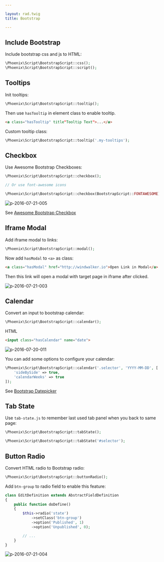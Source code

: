 ```yaml
---

layout: rad.twig
title: Bootstrap

---
```


## Include Bootstrap

Include bootstrap css and js to HTML:

``` php
\Phoenix\Script\BootstrapScript::css();
\Phoenix\Script\BootstrapScript::script();
```

## Tooltips

Init tooltips:

``` php
\Phoenix\Script\BootstrapScript::tooltip();
```

Then use `hasTooltip` in element class to enable tooltip.

``` html
<a class="hasTooltip" title"Tooltip Text">...</a>
```

Custom tooltip class:

``` php
\Phoenix\Script\BootstrapScript::tooltip('.my-tooltips');
```

## Checkbox

Use Awesome Bootstrap Checkboxes:

``` php
\Phoenix\Script\BootstrapScript::checkbox();

// Or use font-awesome icons

\Phoenix\Script\BootstrapScript::checkbox(BootstrapScript::FONTAWESOME);
```

![p-2016-07-21-005](https://cloud.githubusercontent.com/assets/1639206/17014764/e761e8ca-4f58-11e6-8897-e5e7862baa0a.jpg)

See [Awesome Bootstrap Checkbox](http://flatlogic.github.io/awesome-bootstrap-checkbox/demo/)

## Iframe Modal

Add iframe modal to links:

``` php
\Phoenix\Script\BootstrapScript::modal();
```

Now add `hasModal` to `<a>` as class:

``` html
<a class="hasModal" href="http://windwalker.io">Open Link in Modal</a>
```

Then this link will open a modal with target page in iframe after clicked.

![p-2016-07-21-003](https://cloud.githubusercontent.com/assets/1639206/17014636/0e63ce94-4f58-11e6-8879-63d06c6ec168.jpg)

## Calendar

Convert an input to bootstrap calendar:

``` php
\Phoenix\Script\BootstrapScript::calendar();
```

HTML

``` html
<input class="hasCalendar" name="date">
```

![p-2016-07-20-011](https://cloud.githubusercontent.com/assets/1639206/16977839/2ac6f0b6-4e8b-11e6-8b0f-bec4f71fd295.jpg)

You can add some options to configure your calendar:

``` php
\Phoenix\Script\BootstrapScript::calendar('.selector', 'YYYY-MM-DD', [
    'sideBySide' => true,
    'calendarWeeks' => true
]);
```

See [Bootstrap Datepicker](https://eonasdan.github.io/bootstrap-datetimepicker/)

## Tab State

Use `tab-state.js` to remember last used tab panel when you back to same page:

``` php
\Phoenix\Script\BootstrapScript::tabState();

\Phoenix\Script\BootstrapScript::tabState('#selector');
```

## Button Radio

Convert HTML radio to Bootstrap radio:

``` php
\Phoenix\Script\BootstrapScript::buttonRadio();
```

Add `btn-group` to radio field to enable this feature:

``` php
class EditDefinition extends AbstractFieldDefinition
{
    public function doDefine()
    {
        $this->radio('state')
            ->setClass('btn-group')
            ->option('Published', 1)
            ->option('Unpublished', 0);

        // ...
    }
}
```

![p-2016-07-21-004](https://cloud.githubusercontent.com/assets/1639206/17014674/468fbcf6-4f58-11e6-8285-b300914b7460.jpg)
